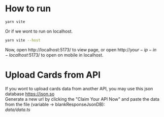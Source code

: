 # How to run

```bash
yarn vite
```

Or if we wont to run on localhost.

```bash
yarn vite --host
```

Now, open http://localhost:5173/ to view page, or open http://$your-ip-in-localhost$:5173/ to open on mobile in localhost.

# Upload Cards from API

If you wont to upload cards data from another API, you may use this json database https://json.so \
Generate a new url by clicking the "Claim Your API Now" and paste the data from the file (variable -> blankResponseJsonDB): \
_data/data.ts_
